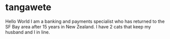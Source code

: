 # tangawete
Hello World
I am a banking and payments specialist who has returned to the SF Bay area after 15 years in New Zealand.
I have 2 cats that keep my husband and I in line.
